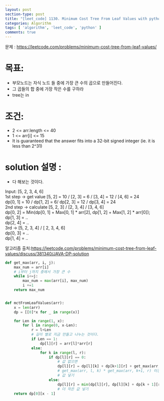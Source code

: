 ```yaml
---
layout: post
section-type: post
title: "[leet_code] 1130. Minimum Cost Tree From Leaf Values with python3"
categories: Algorithm
tags: [ 'algorithm', 'leet_code', 'python' ]
comments: true
---
```

문제 : https://leetcode.com/problems/minimum-cost-tree-from-leaf-values/


# 목표:
- 부모노드는 자식 노드 들 중에 가장 큰 수의 곱으로 만들어진다.
- 그 곱들의 합 중에 가장 작은 수를 구하라
- tree는 in

# 조건:
- 2 <= arr.length <= 40
- 1 <= arr[i] <= 15
- It is guaranteed that the answer fits into a 32-bit signed integer (ie. it is less than 2^31)
# solution 설명 :
- 다 해보는 것이다.

Input: [5, 2, 3, 4, 6]  
1st step -> get value [5, 2] = 10 / [2, 3] = 6 / [3, 4] = 12 / [4, 6] = 24  
dp[0, 1] = 10 / dp[1, 2] = 6/ dp[2, 3] = 12 / dp[3, 4] = 24  
2nd step -> calculate [5, 2, 3] / [2, 3, 4] / [3, 4, 6]  
dp[0, 2] = Min(dp[0, 1] + Max[0, 1] * arr[2], dp[1, 2] + Max[1, 2] * arr[0]);  
dp[1, 3] = ..  
dp[2, 4] = ..  
3rd -> [5, 2, 3, 4] / [ 2, 3, 4, 6]  
dp[0, 3] = ..  
dp[1, 4] = ..  

알고리즘 출처:https://leetcode.com/problems/minimum-cost-tree-from-leaf-values/discuss/381340/JAVA-DP-solution


``` python
def get_max(arr, i, j):
    max_num = arr[i]
    # i부터 j까지 중에서 가장 큰 수
    while i<=j:
        max_num = max(arr[i], max_num)
        i +=1
    return max_num


def mctFromLeafValues(arr):
    x = len(arr)
    dp = [[0]*x for _ in range(x)]

    for Len in range(1, x):
        for l in range(0, x-Len):
            r = l+Len
            # 길이 별로 지금 만들고 나누는 것이다.
            if Len == 1:
                dp[l][r] = arr[l]*arr[r]
            else:
                for k in range(l, r):
                    if dp[l][r] == 0:
                        # 값 없으면
                        dp[l][r] = dp[l][k] + dp[k+1][r] + get_max(arr, l, k) * get_max(arr, k+1, r)
                        # get_max(arr, l, k) * get_max(arr, k+1, r) 이건 해당 길이의 루트 노드의 값을 알려주는 것이다.
                        # 값 넣기
                    else:
                        dp[l][r] = min(dp[l][r], dp[l][k] + dp[k + 1][r] + get_max(arr, l, k) * get_max(arr, k + 1, r))
                        # 더 작은 값 넣기
    return dp[0][x - 1]
```
